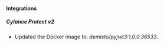 #### Integrations
##### Cylance Protect v2
- Updated the Docker image to: *demisto/pyjwt3:1.0.0.36533*.
